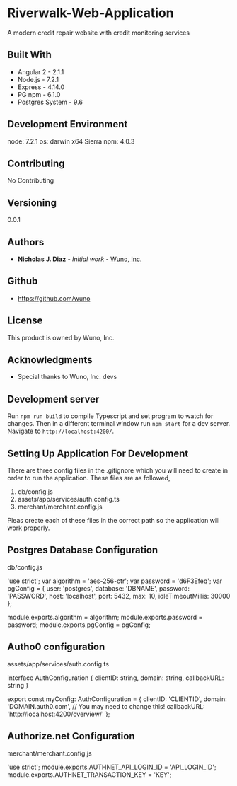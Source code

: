 # Riverwalk-Web-Application

A modern credit repair website with credit monitoring services

## Built With

* Angular 2 - 2.1.1
* Node.js - 7.2.1
* Express - 4.14.0
* PG npm - 6.1.0
* Postgres System - 9.6

## Development Environment

node: 7.2.1
os: darwin x64 Sierra
npm: 4.0.3

## Contributing

No Contributing

## Versioning

0.0.1

## Authors

* **Nicholas J. Diaz** - *Initial work* - [Wuno, Inc.](https://wuno.com)

## Github

* https://github.com/wuno

## License

This product is owned by Wuno, Inc. 

## Acknowledgments

* Special thanks to Wuno, Inc. devs

## Development server
Run `npm run build` to compile Typescript and set program to watch for changes. Then in a different terminal window run `npm start` for a dev server. Navigate to `http://localhost:4200/`.

## Setting Up Application For Development
There are three config files in the .gitignore which you will need to create in order to run the application. 
These files are as followed,
1. db/config.js
2. assets/app/services/auth.config.ts
3. merchant/merchant.config.js

Pleas create each of these files in the correct path so the application will work properly. 

## Postgres Database Configuration
db/config.js

'use strict';
var algorithm = 'aes-256-ctr';
var password = 'd6F3Efeq';
var pgConfig = {
    user: 'postgres',
    database: 'DBNAME',
    password: 'PASSWORD',
    host: 'localhost',
    port: 5432,
    max: 10,
    idleTimeoutMillis: 30000
};

module.exports.algorithm = algorithm;
module.exports.password = password;
module.exports.pgConfig = pgConfig;

## Autho0 configuration 
assets/app/services/auth.config.ts

interface AuthConfiguration {
    clientID: string,
    domain: string,
    callbackURL: string
}

export const myConfig: AuthConfiguration = {
    clientID: 'CLIENTID',
    domain: 'DOMAIN.auth0.com',
    // You may need to change this!
    callbackURL: 'http://localhost:4200/overview/'
};

## Authorize.net Configuration
merchant/merchant.config.js

'use strict';
module.exports.AUTHNET_API_LOGIN_ID = 'API_LOGIN_ID';
module.exports.AUTHNET_TRANSACTION_KEY = 'KEY';
